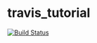 # travis_tutorial
[![Build Status](https://travis-ci.com/xcollantes/travis_tutorial.svg?token=w7aqpk9bBxJao38tZc3w&branch=master)](https://travis-ci.com/xcollantes/travis_tutorial)
